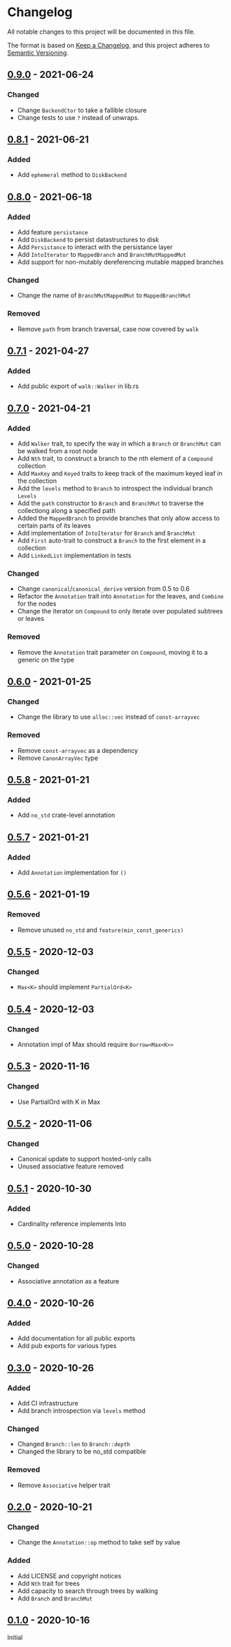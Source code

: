 # Changelog

All notable changes to this project will be documented in this file.

The format is based on [Keep a Changelog](https://keepachangelog.com/en/1.0.0/),
and this project adheres to [Semantic Versioning](https://semver.org/spec/v2.0.0.html).

## [0.9.0] - 2021-06-24

### Changed
- Change `BackendCtor` to take a fallible closure
- Change tests to use `?` instead of unwraps.

## [0.8.1] - 2021-06-21

### Added
- Add `ephemeral` method to `DiskBackend`

## [0.8.0] - 2021-06-18

### Added
- Add feature `persistance`
- Add `DiskBackend` to persist datastructures to disk
- Add `Persistance` to interact with the persistance layer
- Add `IntoIterator` to `MappedBranch` and `BranchMutMappedMut`
- Add support for non-mutably dereferencing mutable mapped branches

### Changed
- Change the name of `BranchMutMappedMut` to `MappedBranchMut`

### Removed
- Remove `path` from branch traversal, case now covered by `walk`

## [0.7.1] - 2021-04-27

### Added

- Add public export of `walk::Walker` in lib.rs

## [0.7.0] - 2021-04-21

### Added

- Add `Walker` trait, to specify the way in which a `Branch` or `BranchMut` can be walked from a root node
- Add `Nth` trait, to construct a branch to the nth element of a `Compound` collection
- Add `MaxKey` and `Keyed` traits to keep track of the maximum keyed leaf in the collection
- Add the `levels` method to `Branch` to introspect the individual branch `Levels`
- Add the `path` constructor to `Branch` and `BranchMut` to traverse the collectiong along a specified path
- Added the `MappedBranch` to provide branches that only allow access to certain parts of its leaves
- Add implementation of `IntoIterator` for `Branch` and `BranchMut`
- Add `First` auto-trait to construct a `Branch` to the first element in a collection
- Add `LinkedList` implementation in tests

### Changed

- Change `canonical`/`canonical_derive` version from 0.5 to 0.6
- Refactor the `Annotation` trait into `Annotation` for the leaves, and `Combine` for the nodes
- Change the iterator on `Compound` to only iterate over populated subtrees or leaves

### Removed

- Remove the `Annotation` trait parameter on `Compound`, moving it to a generic on the type

## [0.6.0] - 2021-01-25

### Changed

- Change the library to use `alloc::vec` instead of `const-arrayvec`

### Removed

- Remove `const-arrayvec` as a dependency
- Remove `CanonArrayVec` type

## [0.5.8] - 2021-01-21

### Added

- Add `no_std` crate-level annotation

## [0.5.7] - 2021-01-21

### Added

- Add `Annotation` implementation for `()`

## [0.5.6] - 2021-01-19

### Removed

- Remove unused `no_std` and `feature(min_const_generics)`

## [0.5.5] - 2020-12-03
### Changed
- `Max<K>` should implement `PartialOrd<K>`

## [0.5.4] - 2020-12-03
### Changed
- Annotation impl of Max<K> should require `Borrow<Max<K>>`

## [0.5.3] - 2020-11-16
### Changed
- Use PartialOrd with K in Max<K>

## [0.5.2] - 2020-11-06
### Changed
- Canonical update to support hosted-only calls
- Unused associative feature removed

## [0.5.1] - 2020-10-30
### Added
- Cardinality reference implements Into<u64>

## [0.5.0] - 2020-10-28
### Changed
- Associative annotation as a feature

## [0.4.0] - 2020-10-26

### Added

- Add documentation for all public exports
- Add pub exports for various types

## [0.3.0] - 2020-10-26

### Added

- Add CI infrastructure
- Add branch introspection via `levels` method

### Changed

- Changed `Branch::len` to `Branch::depth`
- Changed the library to be no_std compatible

### Removed

- Remove `Associative` helper trait

## [0.2.0] - 2020-10-21

### Changed

- Change the `Annotation::op` method to take self by value

### Added
- Add LICENSE and copyright notices
- Add `Nth` trait for trees
- Add capacity to search through trees by walking
- Add `Branch` and `BranchMut`

## [0.1.0] - 2020-10-16

Initial

[Unreleased]: https://github.com/dusk-network/microkelvin/compare/v-0.9.0...HEAD
[0.9.0]: https://github.com/dusk-network/microkelvin/compare/v0.8.1...v0.9.0
[0.8.1]: https://github.com/dusk-network/microkelvin/compare/v0.8.0...v0.8.1
[0.8.0]: https://github.com/dusk-network/microkelvin/compare/v0.7.1...v0.8.0
[0.7.1]: https://github.com/dusk-network/microkelvin/compare/v0.7.0...v0.7.1
[0.7.0]: https://github.com/dusk-network/microkelvin/compare/v0.6.0...v0.7.0
[0.6.0]: https://github.com/dusk-network/microkelvin/compare/v0.5.8...v0.6.0
[0.5.8]: https://github.com/dusk-network/microkelvin/compare/v0.5.7...v0.5.8
[0.5.7]: https://github.com/dusk-network/microkelvin/compare/v0.5.6...v0.5.7
[0.5.6]: https://github.com/dusk-network/microkelvin/compare/v0.5.5...v0.5.6
[0.5.5]: https://github.com/dusk-network/microkelvin/compare/v0.5.4...v0.5.5
[0.5.4]: https://github.com/dusk-network/microkelvin/compare/v0.5.3...v0.5.4
[0.5.3]: https://github.com/dusk-network/microkelvin/compare/v0.5.2...v0.5.3
[0.5.2]: https://github.com/dusk-network/microkelvin/compare/v0.5.1...v0.5.2
[0.5.1]: https://github.com/dusk-network/microkelvin/compare/v0.5.0...v0.5.1
[0.5.0]: https://github.com/dusk-network/microkelvin/compare/v0.4.0...v0.5.0
[0.4.0]: https://github.com/dusk-network/microkelvin/compare/v0.3.0...v0.4.0
[0.3.0]: https://github.com/dusk-network/microkelvin/compare/v0.2.0...v0.3.0
[0.2.0]: https://github.com/dusk-network/microkelvin/compare/v0.1.0...v0.2.0
[0.1.0]: https://github.com/dusk-network/microkelvin/releases/tag/v0.1.0
